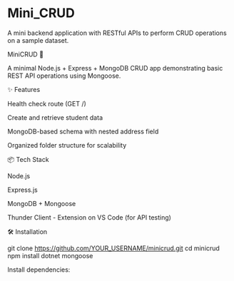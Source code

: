 # Mini_CRUD
A mini backend application with RESTful APIs to perform CRUD operations on a sample dataset.


MiniCRUD 🚀

A minimal Node.js + Express + MongoDB CRUD app demonstrating basic REST API operations using Mongoose.


✨ Features

Health check route (GET /)

Create and retrieve student data

MongoDB-based schema with nested address field

Organized folder structure for scalability


📦 Tech Stack

Node.js

Express.js

MongoDB + Mongoose

Thunder Client - Extension on VS Code (for API testing)



🛠️ Installation

git clone https://github.com/YOUR_USERNAME/minicrud.git
cd minicrud
npm install dotnet mongoose


Install dependencies:



